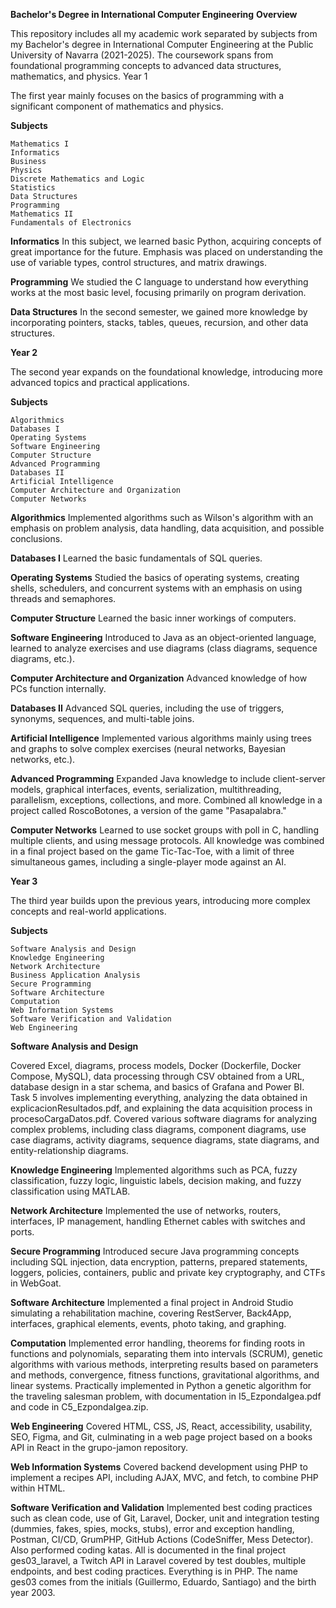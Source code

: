 **Bachelor's Degree in International Computer Engineering**
**Overview**

This repository includes all my academic work separated by subjects from my Bachelor's degree in International Computer Engineering at the Public University of Navarra (2021-2025). The coursework spans from foundational programming concepts to advanced data structures, mathematics, and physics.
Year 1

The first year mainly focuses on the basics of programming with a significant component of mathematics and physics.

**Subjects**

    Mathematics I
    Informatics
    Business
    Physics
    Discrete Mathematics and Logic
    Statistics
    Data Structures
    Programming
    Mathematics II
    Fundamentals of Electronics

**Informatics**
In this subject, we learned basic Python, acquiring concepts of great importance for the future. Emphasis was placed on understanding the use of variable types, control structures, and matrix drawings.

**Programming**
We studied the C language to understand how everything works at the most basic level, focusing primarily on program derivation.

**Data Structures**
In the second semester, we gained more knowledge by incorporating pointers, stacks, tables, queues, recursion, and other data structures.

**Year 2**

The second year expands on the foundational knowledge, introducing more advanced topics and practical applications.

**Subjects**

    Algorithmics
    Databases I
    Operating Systems
    Software Engineering
    Computer Structure
    Advanced Programming
    Databases II
    Artificial Intelligence
    Computer Architecture and Organization
    Computer Networks

**Algorithmics**
Implemented algorithms such as Wilson's algorithm with an emphasis on problem analysis, data handling, data acquisition, and possible conclusions.

**Databases I**
Learned the basic fundamentals of SQL queries.

**Operating Systems**
Studied the basics of operating systems, creating shells, schedulers, and concurrent systems with an emphasis on using threads and semaphores.

**Computer Structure**
Learned the basic inner workings of computers.

**Software Engineering**
Introduced to Java as an object-oriented language, learned to analyze exercises and use diagrams (class diagrams, sequence diagrams, etc.).

**Computer Architecture and Organization**
Advanced knowledge of how PCs function internally.

**Databases II**
Advanced SQL queries, including the use of triggers, synonyms, sequences, and multi-table joins.

**Artificial Intelligence**
Implemented various algorithms mainly using trees and graphs to solve complex exercises (neural networks, Bayesian networks, etc.).

**Advanced Programming**
Expanded Java knowledge to include client-server models, graphical interfaces, events, serialization, multithreading, parallelism, exceptions, collections, and more. Combined all knowledge in a project called RoscoBotones, a version of the game "Pasapalabra."

**Computer Networks**
Learned to use socket groups with poll in C, handling multiple clients, and using message protocols. All knowledge was combined in a final project based on the game Tic-Tac-Toe, with a limit of three simultaneous games, including a single-player mode against an AI.

**Year 3**

The third year builds upon the previous years, introducing more complex concepts and real-world applications.

**Subjects**

    Software Analysis and Design
    Knowledge Engineering
    Network Architecture
    Business Application Analysis
    Secure Programming
    Software Architecture
    Computation
    Web Information Systems
    Software Verification and Validation
    Web Engineering

**Software Analysis and Design**

Covered Excel, diagrams, process models, Docker (Dockerfile, Docker Compose, MySQL), data processing through CSV obtained from a URL, database design in a star schema, and basics of Grafana and Power BI. Task 5 involves implementing everything, analyzing the data obtained in explicacionResultados.pdf, and explaining the data acquisition process in procesoCargaDatos.pdf. Covered various software diagrams for analyzing complex problems, including class diagrams, component diagrams, use case diagrams, activity diagrams, sequence diagrams, state diagrams, and entity-relationship diagrams.

**Knowledge Engineering**
Implemented algorithms such as PCA, fuzzy classification, fuzzy logic, linguistic labels, decision making, and fuzzy classification using MATLAB.

**Network Architecture**
Implemented the use of networks, routers, interfaces, IP management, handling Ethernet cables with switches and ports.

**Secure Programming**
Introduced secure Java programming concepts including SQL injection, data encryption, patterns, prepared statements, loggers, policies, containers, public and private key cryptography, and CTFs in WebGoat.

**Software Architecture**
Implemented a final project in Android Studio simulating a rehabilitation machine, covering RestServer, Back4App, interfaces, graphical elements, events, photo taking, and graphing.

**Computation**
Implemented error handling, theorems for finding roots in functions and polynomials, separating them into intervals (SCRUM), genetic algorithms with various methods, interpreting results based on parameters and methods, convergence, fitness functions, gravitational algorithms, and linear systems. Practically implemented in Python a genetic algorithm for the traveling salesman problem, with documentation in I5_EzpondaIgea.pdf and code in C5_EzpondaIgea.zip.

**Web Engineering**
Covered HTML, CSS, JS, React, accessibility, usability, SEO, Figma, and Git, culminating in a web page project based on a books API in React in the grupo-jamon repository.

**Web Information Systems**
Covered backend development using PHP to implement a recipes API, including AJAX, MVC, and fetch, to combine PHP within HTML.

**Software Verification and Validation**
Implemented best coding practices such as clean code, use of Git, Laravel, Docker, unit and integration testing (dummies, fakes, spies, mocks, stubs), error and exception handling, Postman, CI/CD, GrumPHP, GitHub Actions (CodeSniffer, Mess Detector). Also performed coding katas. All is documented in the final project ges03_laravel, a Twitch API in Laravel covered by test doubles, multiple endpoints, and best coding practices. Everything is in PHP. The name ges03 comes from the initials (Guillermo, Eduardo, Santiago) and the birth year 2003.
